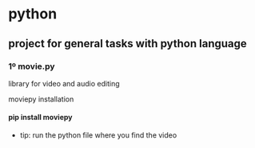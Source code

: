 # python

## project for general tasks with python language

### 1º movie.py

library for video and audio editing

moviepy installation
#### pip install moviepy

* tip: run the python file where you find the video
